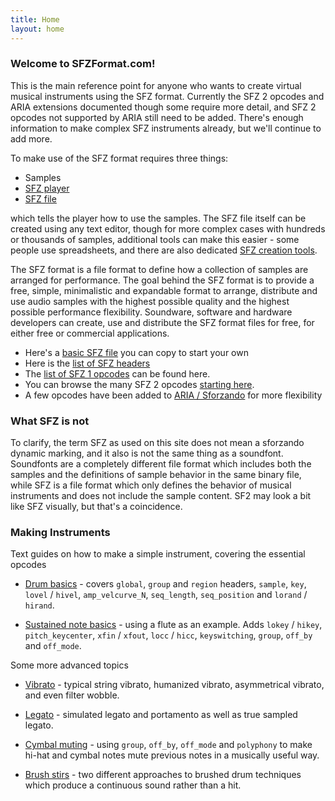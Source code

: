```yaml
---
title: Home
layout: home
---
```

### Welcome to SFZFormat.com!

<div markdown="1" class="jumbotron p-4 mb-3">

This is the main reference point for anyone who wants to create virtual musical
instruments using the SFZ format. Currently the SFZ 2 opcodes and ARIA extensions
documented though some require more detail, and SFZ 2 opcodes not supported by
ARIA still need to be added. There's enough information to make complex SFZ
instruments already, but we'll continue to add more.

To make use of the SFZ format requires three things:

- Samples
- [SFZ player]
- [SFZ file]

which tells the player how to use the samples. The SFZ file itself can be created
using any text editor, though for more complex cases with hundreds or thousands
of samples, additional tools can make this easier - some people use spreadsheets,
and there are also dedicated [SFZ creation tools].

The SFZ format is a file format to define how a collection of samples are
arranged for performance. The goal behind the SFZ format is to provide a free,
simple, minimalistic and expandable format to arrange, distribute and use audio
samples with the highest possible quality and the highest possible performance
flexibility. Soundware, software and hardware developers can create, use and
distribute the SFZ format files for free, for either free or commercial applications.

- Here's a [basic SFZ file] you can copy to start your own
- Here is the [list of SFZ headers]
- The [list of SFZ 1 opcodes] can be found here.
- You can browse the many SFZ 2 opcodes [starting here].
- A few opcodes have been added to [ARIA / Sforzando] for more flexibility
</div>

### What SFZ is not

To clarify, the term SFZ as used on this site does not mean a sforzando dynamic marking,
and it also is not the same thing as a soundfont. Soundfonts are a completely different
file format which includes both the samples and the definitions of sample behavior in the
same binary file, while SFZ is a file format which only defines the behavior of musical
instruments and does not include the sample content. SF2 may look a bit like SFZ visually,
but that's a coincidence.

### Making Instruments

<div markdown="1" class="jumbotron p-4 mb-3">

Text guides on how to make a simple instrument, covering the essential opcodes

- [Drum basics] - covers `global`, `group` and
  `region` headers, `sample`, `key`, `lovel` / `hivel`, `amp_velcurve_N`,
  `seq_length`, `seq_position` and `lorand` / `hirand`.

- [Sustained note basics] - using a flute
  as an example.
  Adds `lokey` / `hikey`, `pitch_keycenter`, `xfin` / `xfout`, `locc` / `hicc`,
  `keyswitching`, `group`, `off_by` and `off_mode`.

Some more advanced topics

- [Vibrato] - typical string vibrato, humanized vibrato,
  asymmetrical vibrato, and even filter wobble.

- [Legato] - simulated legato and portamento as well as
  true sampled legato.

- [Cymbal muting] - using `group`, `off_by`, `off_mode`
  and `polyphony` to make hi-hat and cymbal notes mute previous notes
  in a musically useful way.

- [Brush stirs] - two different approaches to brushed
	drum techniques which produce a continuous sound rather than a hit.
</div>

[ARIA / Sforzando]:      /opcodes/?v=aria
[basic SFZ file]:        /tutorials/basic_sfz_file
[Brush stirs]:           /tutorials/brush_stirs
[Cymbal muting]:         /tutorials/cymbal_muting
[Drum basics]:           /tutorials/drum_basics
[list of SFZ 1 opcodes]: /opcodes/?v=1
[list of SFZ headers]:   /headers
[SFZ creation tools]:    /software/tools
[SFZ file]:              /tutorials/basic_sfz_file
[SFZ player]:            /software/players
[starting here]:         /opcodes/?v=2
[Sustained note basics]: /tutorials/sustained_note_basics
[Legato]:                /tutorials/legato
[Vibrato]:               /tutorials/vibrato
